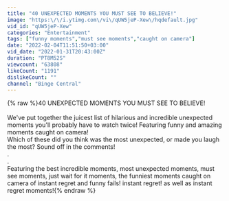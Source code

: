 ```yaml
---
title: "40 UNEXPECTED MOMENTS YOU MUST SEE TO BELIEVE!"
image: "https:\/\/i.ytimg.com\/vi\/qUW5jeP-Xew\/hqdefault.jpg"
vid_id: "qUW5jeP-Xew"
categories: "Entertainment"
tags: ["funny moments","must see moments","caught on camera"]
date: "2022-02-04T11:51:50+03:00"
vid_date: "2022-01-31T20:43:00Z"
duration: "PT8M52S"
viewcount: "63808"
likeCount: "1191"
dislikeCount: ""
channel: "Binge Central"
---
```

{% raw %}40 UNEXPECTED MOMENTS YOU MUST SEE TO BELIEVE!<br /><br />We've put together the juicest list of hilarious and incredible unexpected moments you'll probably have to watch twice! Featuring funny and amazing moments caught on camera!<br />Which of these did you think was the most unexpected, or made you laugh the most? Sound off in the comments!<br />.<br />.<br />Featuring the best incredible moments, most unexpected moments, must see moments, just wait for it moments, the funniest moments caught on camera of instant regret and funny fails! instant regret! as well as instant regret moments!{% endraw %}

